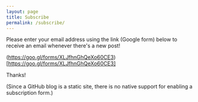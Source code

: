 ```yaml
---
layout: page
title: Subscribe
permalink: /subscribe/
---
```

Please enter your email address using the link (Google form) below to receive an email whenever there's a new post!

(https://goo.gl/forms/XLJfhnGhQeXo60CE3)[https://goo.gl/forms/XLJfhnGhQeXo60CE3]

Thanks!

(Since a GitHub blog is a static site, there is no native support for enabling a subscription form.)
